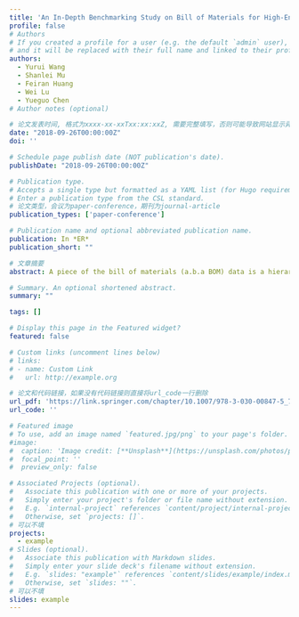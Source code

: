 ```yaml
---
title: 'An In-Depth Benchmarking Study on Bill of Materials for High-End Manufacturing'
profile: false
# Authors
# If you created a profile for a user (e.g. the default `admin` user), write the username (folder name) here
# and it will be replaced with their full name and linked to their profile.
authors:
  - Yurui Wang
  - Shanlei Mu
  - Feiran Huang
  - Wei Lu
  - Yueguo Chen
# Author notes (optional)

# 论文发表时间, 格式为xxxx-xx-xxTxx:xx:xxZ, 需要完整填写，否则可能导致网站显示异常
date: "2018-09-26T00:00:00Z"
doi: ''

# Schedule page publish date (NOT publication's date).
publishDate: "2018-09-26T00:00:00Z"

# Publication type.
# Accepts a single type but formatted as a YAML list (for Hugo requirements).
# Enter a publication type from the CSL standard.
# 论文类型，会议为paper-conference，期刊为journal-article
publication_types: ['paper-conference']

# Publication name and optional abbreviated publication name.
publication: In *ER*
publication_short: ""

# 文章摘要
abstract: A piece of the bill of materials (a.b.a BOM) data is a hierarchical graph data model showing the assembly structure to manufacture an end product. The BOM is widely used in modeling product structures and is of great importance in high-end manufacturing. Therefore, the conduction of an in-depth benchmarking study on the BOM is of practical necessity for high-end manufacturing. While the state-of-the-art work focuses on a general graph model benchmarking, investigating a hierarchical graph data model benchmarking still remains an open problem. To address this issue, we make three contributions in this paper. First, we propose the BOM data generator by taking into consideration the given application scenario. Second, we abstract a group of queries that are widely used in high-end manufacturing. Third, we conduct an in-depth evaluation over both relational databases and graph databases that can be used to manage BOMs, and establish a unified evaluation benchmark for querying and modifying BOMs stored in different database systems.

# Summary. An optional shortened abstract.
summary: ""

tags: []

# Display this page in the Featured widget?
featured: false

# Custom links (uncomment lines below)
# links:
# - name: Custom Link
#   url: http://example.org

# 论文和代码链接，如果没有代码链接则直接将url_code一行删除
url_pdf: 'https://link.springer.com/chapter/10.1007/978-3-030-00847-5_7'
url_code: ''

# Featured image
# To use, add an image named `featured.jpg/png` to your page's folder.
#image:
#  caption: 'Image credit: [**Unsplash**](https://unsplash.com/photos/pLCdAaMFLTE)'
#  focal_point: ''
#  preview_only: false

# Associated Projects (optional).
#   Associate this publication with one or more of your projects.
#   Simply enter your project's folder or file name without extension.
#   E.g. `internal-project` references `content/project/internal-project/index.md`.
#   Otherwise, set `projects: []`.
# 可以不填
projects:
  - example
# Slides (optional).
#   Associate this publication with Markdown slides.
#   Simply enter your slide deck's filename without extension.
#   E.g. `slides: "example"` references `content/slides/example/index.md`.
#   Otherwise, set `slides: ""`.
# 可以不填
slides: example
---
```

